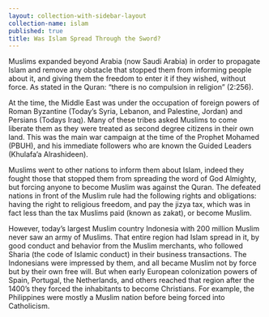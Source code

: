 ```yaml
---
layout: collection-with-sidebar-layout
collection-name: islam
published: true
title: Was Islam Spread Through the Sword?
---
```


Muslims expanded beyond Arabia (now Saudi Arabia) in order to propagate Islam and remove any obstacle that stopped them from informing people about it, and giving them the freedom to enter it if they wished, without force. As stated in the Quran: “there is no compulsion in religion” (2:256). 

At the time, the Middle East was under the occupation of foreign powers of Roman Byzantine (Today’s Syria, Lebanon, and Palestine, Jordan) and Persians (Todays Iraq). Many of these tribes asked Muslims to come liberate them as they were treated as second degree citizens in their own land. This was the main war campaign at the time of the Prophet Mohamed (PBUH), and his immediate followers who are known the Guided Leaders (Khulafa’a Alrashideen).

Muslims went to other nations to inform them about Islam, indeed they fought those that stopped them from spreading the word of God Almighty, but forcing anyone to become Muslim was against the Quran. The defeated nations in front of the Muslim rule had the following rights and obligations: having the right to religious freedom, and pay the jizya tax, which was in fact less than the tax Muslims paid (known as zakat), or become Muslim.

However, today’s largest Muslim country Indonesia with 200 million Muslim never saw an army of Muslims. That entire region had Islam spread in it, by good conduct and behavior from the Muslim merchants, who followed Sharia (the code of Islamic conduct) in their business transactions. The Indonesians were impressed by them, and all became Muslim not by force but by their own free will. But when early European colonization powers of Spain, Portugal, the Netherlands, and others reached that region after the 1400’s they forced the inhabitants to become Christians. For example, the Philippines were mostly a Muslim nation before being forced into Catholicism.
